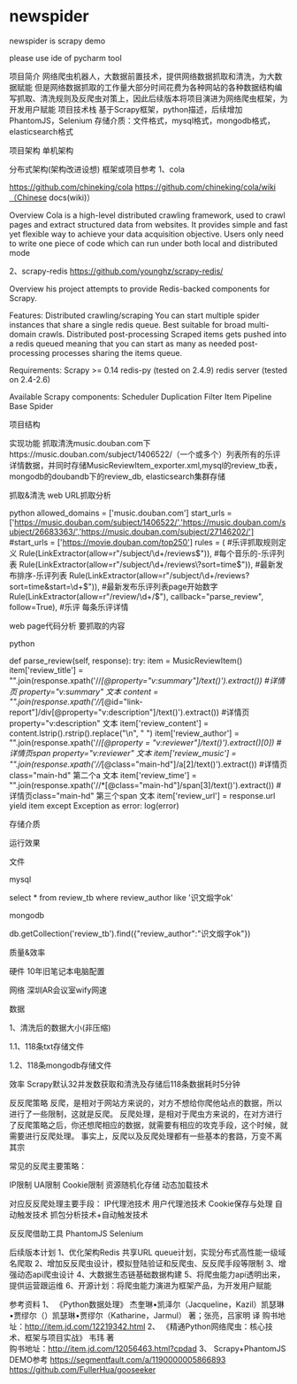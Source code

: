 # newspider
newspider is scrapy demo

please use ide of pycharm tool

项目简介
网络爬虫机器人，大数据前置技术，提供网络数据抓取和清洗，为大数据赋能
但是网络数据抓取的工作量大部分时间花费为各种网站的各种数据结构编写抓取、清洗规则及反爬虫对策上，因此后续版本将项目演进为网络爬虫框架，为开发用户赋能
项目技术栈
基于Scrapy框架，python描述，后续增加PhantomJS，Selenium
存储介质：文件格式，mysql格式，mongodb格式，elasticsearch格式


项目架构
单机架构

 



分布式架构(架构改进设想)
框架或项目参考
1、cola 
 


https://github.com/chineking/cola
https://github.com/chineking/cola/wiki（Chinese docs(wiki)）

Overview
Cola is a high-level distributed crawling framework, used to crawl pages and extract structured data from websites. It provides simple and fast yet flexible way to achieve your data acquisition objective. Users only need to write one piece of code which can run under both local and distributed mode



2、scrapy-redis
https://github.com/younghz/scrapy-redis/

Overview
his project attempts to provide Redis-backed components for Scrapy.

Features:
Distributed crawling/scraping
You can start multiple spider instances that share a single redis queue. Best suitable for broad multi-domain crawls.
Distributed post-processing
Scraped items gets pushed into a redis queued meaning that you can start as many as needed post-processing processes sharing the items queue.

Requirements:
Scrapy >= 0.14
redis-py (tested on 2.4.9)
redis server (tested on 2.4-2.6)

Available Scrapy components:
Scheduler
Duplication Filter
Item Pipeline
Base Spider







项目结构
 




实现功能
   抓取清洗music.douban.com下https://music.douban.com/subject/1406522/（一个或多个）列表所有的乐评详情数据，并同时存储MusicReviewItem_exporter.xml,mysql的review_tb表，mongodb的doubandb下的review_db, elasticsearch集群存储



 




抓取&清洗
web URL抓取分析
 

 


 




 

 



 






python
allowed_domains = ['music.douban.com']
start_urls = ['https://music.douban.com/subject/1406522/','https://music.douban.com/subject/26683363/','https://music.douban.com/subject/27146202/']
#start_urls = ['https://movie.douban.com/top250']
rules = (
    #乐评抓取规则定义
    Rule(LinkExtractor(allow=r"/subject/\d+/reviews$")),            #每个音乐的-乐评列表
    Rule(LinkExtractor(allow=r"/subject/\d+/reviews\?sort=time$")), #最新发布排序-乐评列表
    Rule(LinkExtractor(allow=r"/subject/\d+/reviews\?sort=time\&start=\d+$")),          #最新发布乐评列表page开始数字
    Rule(LinkExtractor(allow=r"/review/\d+/$"), callback="parse_review", follow=True),  #乐评  每条乐评详情


web page代码分析
要抓取的内容
 

 



 


 

 



python

def parse_review(self, response):
    try:
        item = MusicReviewItem()
        item['review_title'] = "".join(response.xpath('//*[@property="v:summary"]/text()').extract())                #详情页 property="v:summary"      文本
        content = "".join(response.xpath('//*[@id="link-report"]/div[@property="v:description"]/text()').extract())  #详情页  property="v:description" 文本
        item['review_content'] = content.lstrip().rstrip().replace("\n", " ")
        item['review_author'] = "".join(response.xpath('//*[@property = "v:reviewer"]/text()').extract()[0])   #详情页span property="v:reviewer"  文本
        item['review_music'] = "".join(response.xpath('//*[@class="main-hd"]/a[2]/text()').extract())          #详情页class="main-hd" 第二个a     文本
        item['review_time'] = "".join(response.xpath('//*[@class="main-hd"]/span[3]/text()').extract())        #详情页class="main-hd" 第三个span  文本
        item['review_url'] = response.url
        yield item
    except Exception as error:
        log(error)




存储介质
 



运行效果

文件
 



mysql
 
select * from review_tb  where review_author like '识文煅字ok'
 




mongodb
 

db.getCollection('review_tb').find({"review_author":"识文煅字ok"})
 

质量&效率

硬件
10年旧笔记本电脑配置
 
 
 
网络
深圳AR会议室wify网速
 

数据

1、清洗后的数据大小(非压缩)

1.1、118条txt存储文件
 
1.2、118条mongodb存储文件
 


效率
Scrapy默认32并发数获取和清洗及存储后118条数据耗时5分钟

 
 



反反爬策略
反爬，是相对于网站方来说的，对方不想给你爬他站点的数据，所以进行了一些限制，这就是反爬。
反爬处理，是相对于爬虫方来说的，在对方进行了反爬策略之后，你还想爬相应的数据，就需要有相应的攻克手段，这个时候，就需要进行反爬处理。
事实上，反爬以及反爬处理都有一些基本的套路，万变不离其宗

常见的反爬主要策略：

IP限制
UA限制
Cookie限制
资源随机化存储
动态加载技术


对应反反爬处理主要手段：
IP代理池技术
用户代理池技术
Cookie保存与处理
自动触发技术
抓包分析技术+自动触发技术

反反爬借助工具
PhantomJS
Selenium



后续版本计划
1、优化架构Redis 共享URL  queue计划，实现分布式高性能一级域名爬取
2、增加反反爬虫设计，模拟登陆验证和反爬虫、反反爬手段等限制
3、增强动态api爬虫设计
4、大数据生态链基础数据构建
5、将爬虫能力api透明出来，提供运营跟运维
6、开源计划：将爬虫能力演进为框架产品，为开发用户赋能

参考资料
 1、  《Python数据处理》 杰奎琳•凯泽尔（Jacqueline，Kazil）凯瑟琳•贾缪尔（）凯瑟琳•贾缪尔（Katharine，Jarmul） 著；张亮，吕家明 译
购书地址：http://item.jd.com/12219342.html
2、 《精通Python网络爬虫：核心技术、框架与项目实战》   韦玮 著   
购书地址：http://item.jd.com/12056463.html?cpdad
3、  Scrapy+PhantomJS DEMO参考
https://segmentfault.com/a/1190000005866893
https://github.com/FullerHua/gooseeker



